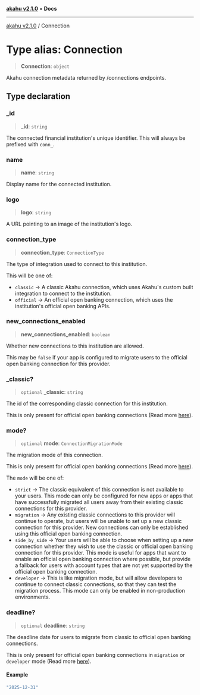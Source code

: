 [**akahu v2.1.0**](../README.md) • **Docs**

***

[akahu v2.1.0](../README.md) / Connection

# Type alias: Connection

> **Connection**: `object`

Akahu connection metadata returned by /connections endpoints.

## Type declaration

### \_id

> **\_id**: `string`

The connected financial institution's unique identifier.
This will always be prefixed with `conn_`.

### name

> **name**: `string`

Display name for the connected institution.

### logo

> **logo**: `string`

A URL pointing to an image of the institution's logo.

### connection\_type

> **connection\_type**: `ConnectionType`

The type of integration used to connect to this institution.

This will be one of:
- `classic` → A classic Akahu connection, which uses Akahu's custom
built integration to connect to the institution.
- `official` → An official open banking connection, which uses the
institution's official open banking APIs.

### new\_connections\_enabled

> **new\_connections\_enabled**: `boolean`

Whether new connections to this institution are allowed.

This may be `false` if your app is configured to migrate users to the official open banking connection for this provider.

### \_classic?

> `optional` **\_classic**: `string`

The id of the corresponding classic connection for this institution.

This is only present for official open banking connections (Read more [here](https://developers.akahu.nz/docs/official-open-banking)).

### mode?

> `optional` **mode**: `ConnectionMigrationMode`

The migration mode of this connection.

This is only present for official open banking connections (Read more [here](https://developers.akahu.nz/docs/official-open-banking)).

The `mode` will be one of:
- `strict` → The classic equivalent of this connection is not available to your users. This mode can only be configured for new apps or apps that have successfully migrated all users away from their existing classic connections for this provider.
- `migration` → Any existing classic connections to this provider will continue to operate, but users will be unable to set up a new classic connection for this provider. New connections can only be established using this official open banking connection.
- `side_by_side` → Your users will be able to choose when setting up a new connection whether they wish to use the classic or official open banking connection for this provider. This mode is useful for apps that want to enable an official open banking connection where possible, but provide a fallback for users with account types that are not yet supported by the official open banking connection.
- `developer` → This is like migration mode, but will allow developers to continue to connect classic connections, so that they can test the migration process. This mode can only be enabled in non-production environments.

### deadline?

> `optional` **deadline**: `string`

The deadline date for users to migrate from classic to official open banking connections.

This is only present for official open banking connections in `migration` or `developer` mode (Read more [here](https://developers.akahu.nz/docs/official-open-banking)).

#### Example

```ts
"2025-12-31"
```

